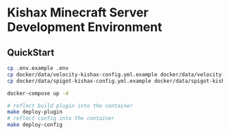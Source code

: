# Kishax Minecraft Server Development Environment

## QuickStart

```bash
cp .env.example .env
cp docker/data/velocity-kishax-config.yml.example docker/data/velocity-kishax-config.yml
cp docker/data/spigot-kishax-config.yml.example docker/data/spigot-kishax-config.yml
```

```bash
docker-compose up -d
```
```bash
# reflect build plugin into the container
make deploy-plugin
# reflect config into the container
make deploy-config
```
